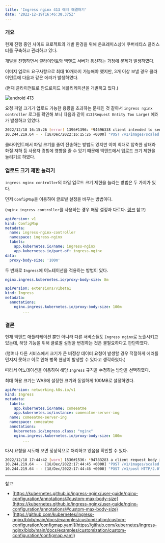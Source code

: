 ```yaml
---
title: 'Ingress nginx 413 에러 해결하기'
date: '2022-12-19T16:46:38.375Z'
---
```


### 개요

현재 진행 중인 사이드 프로젝트의 개발 환경을 위해 온프레미스상에 쿠버네티스 클러스터를 구축하고 관리하고 있다.

개발을 진행하면서 클라이언트와 백엔드 서버가 통신하는 과정에 문제가 발생하였다.

이미지 업로드 요구사항으로 최대 10개까지 가능해야 했지만, 3개 이상 보낼 경우 클라이언트에 다음과 같은 에러가 발생하였다.

(현재 클라이언트로 안드로이드 애플리케이션을 개발하고 있다.)

![android 413](https://user-images.githubusercontent.com/59433441/208373346-68852df2-3434-48c0-b7de-ad9087801ab3.png)

요청 파일 크기가 업로드 가능한 용량을 초과하는 문제인 것 같아서 `ingress nginx controller` 로그를 확인해 보니 다음과 같이 `413(Request Entity Too Large)` 에러가 발생하고 있었다.

```bash
2022/12/18 16:15:26 [error] 1396#1396: *94696338 client intended to send too large body: 2905329 bytes, client: 10.244.219.64, server: api.comeeatme.zooneon.dev, request: "POST /v1/images/scaled HTTP/2.0", host: "api.comeeatme.zooneon.dev"
10.244.219.64 - - [18/Dec/2022:16:15:26 +0000] "POST /v1/images/scaled HTTP/2.0" 413 176 "-" "okhttp/4.10.0" 76 0.000 [-] [] - - - - 99054c4f5c1643dc555b8964df874e62
```

클라이언트에서 파일 크기를 줄여 전송하는 방법도 있지만 이미 최대로 압축한 상태라 화질 저하 등 사용자 경험에 영향을 줄 수 있기 때문에 백엔드에서 업로드 크기 제한을 늘리기로 하였다.

### 업로드 크기 제한 늘리기

`ingress nginx controller`의 파일 업로드 크기 제한을 늘리는 방법은 두 가지가 있다.

먼저 `ConfigMap`을 이용하여 글로벌 설정을 바꾸는 방법이다.

(`nginx ingress controller`를 사용하는 경우 해당 설정과 다르다. [링크](https://docs.nginx.com/nginx-ingress-controller/configuration/global-configuration/configmap-resource/) 참고)

```yaml
apiVersion: v1
kind: ConfigMap
metadata:
  name: ingress-nginx-controller
  namespace: ingress-nginx
  labels:
    app.kubernetes.io/name: ingress-nginx
    app.kubernetes.io/part-of: ingress-nginx
data:
  proxy-body-size: '100m'
```

두 번째로 `Ingress`에 어노테이션을 적용하는 방법이 있다.

```yaml
nginx.ingress.kubernetes.io/proxy-body-size: 8m
```

```yaml
apiVersion: extensions/v1beta1
kind: Ingress
metadata:
  annotations:
    nginx.ingress.kubernetes.io/proxy-body-size: 100m
		...
```

### 결론

현재 백엔드 애플리케이션 뿐만 아니라 다른 서비스들도 `Ingress nginx`로 노출시키고 있는데, 해당 기능을 위해 글로벌 설정을 변경하는 것은 불필요하다고 판단하였다.

(행여나 다른 서비스에서 크기가 큰 비정상 데이터 요청이 발생할 경우 적절하게 에러를 던지지 못하고 이로 인해 병목 현상이 발생할 수 있다고 생각하였다.)

따라서 어노테이션을 이용하여 해당 `Ingress` 규칙을 수정하는 방안을 선택하였다.

최대 허용 크기는 WAS에 설정한 크기와 동일하게 100MB로 설정하였다.

```yaml
apiVersion: networking.k8s.io/v1
kind: Ingress
metadata:
  labels:
    app.kubernetes.io/name: comeeatme
    app.kubernetes.io/instance: comeeatme-server-ing
  name: comeeatme-server-ing
  namespace: comeeatme
  annotations:
    kubernetes.io/ingress.class: "nginx"
    nginx.ingress.kubernetes.io/proxy-body-size: 100m
		...
```

다시 요청을 시도해 보면 정상적으로 처리하고 있음을 확인할 수 있다.

```bash
2022/12/18 17:44:42 [warn] 1536#1536: *94783283 a client request body is buffered to a temporary file /tmp/nginx/client-body/0000000208, client: 10.244.219.64, server: api.comeeatme.zooneon.dev, request: "POST /v1/images/scaled HTTP/2.0", host: "api.comeeatme.zooneon.dev"
10.244.219.64 - - [18/Dec/2022:17:44:45 +0000] "POST /v1/images/scaled HTTP/2.0" 200 63 "-" "okhttp/4.10.0" 2949754 3.266 [comeeatme-comeeatme-server-svc-80] [] 10.244.235.134:8080 74 2.280 200 9e72b889113b29c30dfa77d14e42d870
10.244.219.64 - - [18/Dec/2022:17:44:46 +0000] "POST /v1/post HTTP/2.0" 200 33 "-" "okhttp/4.10.0" 131 0.183 [comeeatme-comeeatme-server-svc-80] [] 10.244.235.134:8080 44 0.182 200 e1c5bc5177f0e329162f71ad7f4a68d2
```

---

참고

- [https://kubernetes.github.io/ingress-nginx/user-guide/nginx-configuration/annotations/#custom-max-body-size](https://kubernetes.github.io/ingress-nginx/user-guide/nginx-configuration/annotations/#custom-max-body-size)
- [https://github.com/kubernetes/ingress-nginx/blob/main/docs/examples/customization/custom-configuration/configmap.yaml](https://github.com/kubernetes/ingress-nginx/blob/main/docs/examples/customization/custom-configuration/configmap.yaml)
